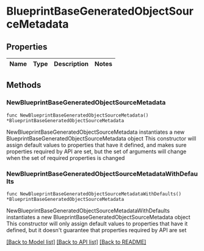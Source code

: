 # BlueprintBaseGeneratedObjectSourceMetadata

## Properties

Name | Type | Description | Notes
------------ | ------------- | ------------- | -------------

## Methods

### NewBlueprintBaseGeneratedObjectSourceMetadata

`func NewBlueprintBaseGeneratedObjectSourceMetadata() *BlueprintBaseGeneratedObjectSourceMetadata`

NewBlueprintBaseGeneratedObjectSourceMetadata instantiates a new BlueprintBaseGeneratedObjectSourceMetadata object
This constructor will assign default values to properties that have it defined,
and makes sure properties required by API are set, but the set of arguments
will change when the set of required properties is changed

### NewBlueprintBaseGeneratedObjectSourceMetadataWithDefaults

`func NewBlueprintBaseGeneratedObjectSourceMetadataWithDefaults() *BlueprintBaseGeneratedObjectSourceMetadata`

NewBlueprintBaseGeneratedObjectSourceMetadataWithDefaults instantiates a new BlueprintBaseGeneratedObjectSourceMetadata object
This constructor will only assign default values to properties that have it defined,
but it doesn't guarantee that properties required by API are set


[[Back to Model list]](../README.md#documentation-for-models) [[Back to API list]](../README.md#documentation-for-api-endpoints) [[Back to README]](../README.md)


